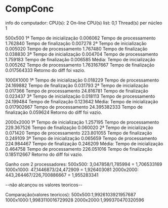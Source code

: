 # CompConc
info do computador:
CPU(s):                2
On-line CPU(s) list:   0,1
Thread(s) per núcleo  1

500x500
1ª Tempo de inicialização 0.006062
Tempo de processamento 1.762840
Tempo de finalização 0.007278
2ª Tempo de inicialização 0.005020
Tempo de processamento 1.767480
Tempo de finalização 0.038830
3ª Tempo de inicialização 0.004704
Tempo de processamento 1.759183
Tempo de finalização 0.006585
Média:
Tempo de inicialização 0.005262
Tempo de processamento 1.763167667
Tempo de finalização 0.017564333
Retorno do diff foi vazio.

1000X1000
1ª Tempo de inicialização 0.018229
Tempo de processamento 24.169882
Tempo de finalização 0.031793
2ª Tempo de inicialização 0.017366
Tempo de processamento 24.816781
Tempo de finalização 0.023437
3ª Tempo de inicialização 0.018113
Tempo de processamento 24.199484
Tempo de finalização 0.123642
Média:
Tempo de inicialização 0.017902667
Tempo de processamento 24.395382333
Tempo de finalização 0.059624
Retorno do diff foi vazio.

2000x2000
1ª Tempo de inicialização 1.257195
Tempo de processamento 229.367526
Tempo de finalização 0.060020
2ª Tempo de inicialização 0.071420
Tempo de processamento 223.801055
Tempo de finalização 0.249109
3ª Tempo de inicialização 0.065659
Tempo de processamento 224.984467
Tempo de finalização 0.246209
Média:
Tempo de inicialização 0.464758
Tempo de processamento 226.051016
Tempo de finalização 0.185112667
Retorno do diff foi vazio.

Ganho com 2 processadores:
500x500: 3,047858/1,785994 = 1,706533169
1000x1000: 47,1446873/24,472909 = 1,926403081
2000x2000: 443,264467/226,700886667 = 1,955283341

--não alcançou os valores teoricos--

Comparação(valores teoricos):
500x500:1,9926103921957687
1000x1000:1,9983110016729928
2000x2000:1,999370470320596

